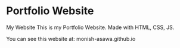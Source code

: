 # Portfolio Website
My Website
This is my Portfolio Website. Made with HTML, CSS, JS.

You can see this website at: monish-asawa.github.io

